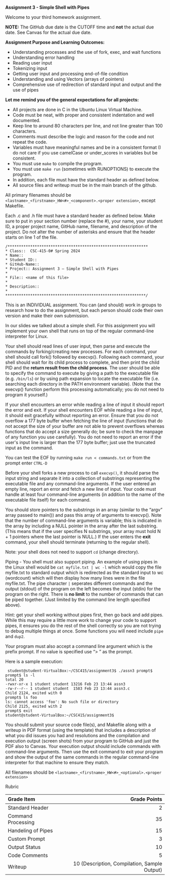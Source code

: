 **Assignment 3 - Simple Shell with Pipes**

Welcome to your third homework assignment.  

**NOTE:** The GitHub due date is the CUTOFF time and **not** the actual due date. See Canvas for the actual due date.

**Assignment Purpose and Learning Outcomes:**
- Understanding processes and the use of fork, exec, and wait functions
- Understanding error handling
- Reading user input
- Tokenizing input
- Getting user input and processing end-of-file condition
- Understanding and using Vectors (arrays of pointers)
- Comprehensive use of redirection of standard input and output and the use of pipes

**Let me remind you of the general expectations for all projects:** 
- All projects are done in C in the Ubuntu Linux Virtual Machine.
- Code must be neat, with proper and consistent indentation and well documented. 
- Keep line to around 80 characters per line, and not line greater than 100 characters.
- Comments must describe the logic and reason for the code and not repeat the code.  
- Variables must have meaningful names and be in a consistent format (I do not care if you use camelCase or under_scores in variables but be consistent.
- You must use `make` to compile the program.
- You must use `make run` (sometimes with RUNOPTIONS) to execute the program.
- In addition, each file must have the standard header as defined below.
- All source files and writeup must be in the main branch of the github.
  
All primary filenames should be `<lastname>_<firstname>_HW<#>_<component>.<proper extension>`, except Makefile.

Each .c and .h file must have a standard header as defined below.  Make sure to put in your section number (replace the #), your name, your student ID, a proper project name, GitHub name, filename, and description of the project.  Do not alter the number of asterisks and ensure that the header starts on line 1 of the file.

```
/**************************************************************
* Class::  CSC-415-0# Spring 2024
* Name::
* Student ID::
* GitHub-Name::
* Project:: Assignment 3 – Simple Shell with Pipes
*
* File:: <name of this file>
*
* Description::
*
**************************************************************/
```
This is an INDIVIDUAL assignment.  You can (and should) work in groups to research how to do the assignment, but each person should code their own version and make their own submission.

In our slides we talked about a simple shell.  For this assignment you will implement your own shell that runs on top of the regular command-line interpreter for Linux.  

Your shell should read lines of user input, then parse and execute the commands by forking/creating new processes.  For each command, your shell should call fork() followed by execvp().  Following each command, your shell should wait for its child process to complete, and then print the child PID and the **return result from the child process**.  The user should be able to specify the command to execute by giving a path to the executable file (e.g. `/bin/ls`) or by using path expansion to locate the executable file (i.e. searching each directory in the PATH environment variable).  (Note that the execvp() function perform this processing automatically; you do not need to program it yourself.)  

If your shell encounters an error while reading a line of input it should report the error and exit.  If your shell encounters EOF while reading a line of input, it should exit gracefully without reporting an error.
Ensure that you do not overflow a 177 byte buffer when fetching the line of input (functions that do not accept the size of your buffer are not able to prevent overflows whereas functions that do accept a size generally do; be sure to check the manpage of any function you use carefully).  You do not need to report an error if the user's input line is larger than the 177 byte buffer; just use the truncated input as the command.

You can test the EOF by running `make run < commands.txt` or from the prompt enter `CTRL-D`

Before your shell forks a new process to call `execvp()`, it should parse the input string and separate it into a collection of substrings representing the executable file and any command-line arguments.  If the user entered an empty line, report an error and fetch a new line of input.  Your code must handle at least four command-line arguments (in addition to the name of the executable file itself) for each command.  


You should store pointers to the substrings in an array (similar to the “argv” array passed to main()) and pass this array of arguments to execvp().  Note that the number of command-line arguments is variable; this is indicated in the array by including a NULL pointer in the array after the last substring.  (This means that if the user specifies N substrings, your array must hold N + 1 pointers where the last pointer is NULL.)  If the user enters the **exit** command, your shell should terminate (returning to the regular shell).

Note: your shell does not need to support `cd` (change directory).

Piping - You shell must also support piping.  An example of using pipes in the Linux shell would be `cat myfile.txt | wc -l` which would copy the file myfile.txt to standard output which is redirected as the standard input to wc (wordcount) which will then display how many lines were in the file myfile.txt.  The pipe character `|` seperates different commands and the output (stdout) of the program on the left becomes the input (stdin) for the program on the right.  There is **no limit** to the number of commands that can be piped together.  (Just limited by the command line length specified above).  

Hint: get your shell working without pipes first, then go back and add pipes.  While this may require a little more work to change your code to support pipes, it ensures you do the rest of the shell correctly so you are not trying to debug multiple things at once.  Some functions you will need include `pipe` and `dup2`.

Your program must also accept a command line argument which is the prefix prompt.  If no value is specified use “> ” as the prompt.

Here is a sample execution:

```
 student@student-VirtualBox:~/CSC415/assignment3$ ./assn3 prompt$
prompt$ ls -l
total 20
-rwxr-xr-x 1 student student 13216 Feb 23 13:44 assn3
-rw-r--r-- 1 student student  1583 Feb 23 13:44 assn3.c
Child 2124, exited with 0
prompt$ ls foo
ls: cannot access 'foo': No such file or directory
Child 2125, exited with 2
prompt$ exit
student@student-VirtualBox:~/CSC415/assignment3$
```

You should submit your source code file(s), and Makefile along with a writeup in PDF format (using the template) that includes a description of what you did issues you had and resolutions and the compilation and execution output (screen shots) from your program to GitHub and just the PDF also to Canvas. Your execution output should include commands with command-line arguments.  Then use the exit command to exit your program and show the output of the same commands in the regular command-line interpreter for that machine to ensure they match.

All filenames should be `<lastname>_<firstname>_HW<#>_<optional>.<proper extension>`

Rubric

| Grade Item	| Grade Points |
|:-----------|----------------------------------------:|
| Standard Header	| 2 |
| Command Processing |             	35
| Handeling of Pipes | 15
| Custom Prompt	| 3 |
| Output Status	| 10 |
| Code Comments	| 5 |
| Writeup	| 10 (Description, Compilation, Sample Output)| 

